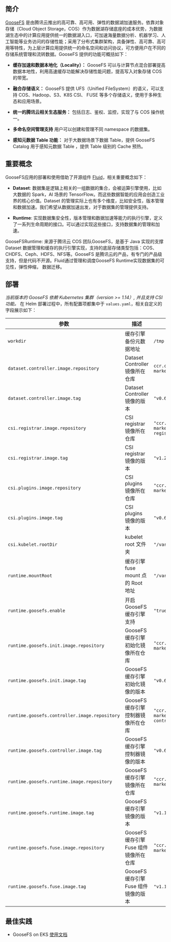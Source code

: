 ## 简介
[GooseFS](https://cloud.tencent.com/document/product/436/56412) 是由腾讯云推出的高可靠、高可用、弹性的数据湖加速服务。依靠对象存储（Cloud Object Storage，COS）作为数据湖存储底座的成本优势，为数据湖生态中的计算应用提供统一的数据湖入口，可加速海量数据分析、机器学习、人工智能等业务访问的存储性能；采用了分布式集群架构，具备弹性、高可靠、高可用等特性，为上层计算应用提供统一的命名空间和访问协议，可方便用户在不同的存储系统管理和流转数据。GooseFS 提供的功能可概括如下：
- **缓存加速和数据本地化（Locality）：** GooseFS 可以与计算节点混合部署提高数据本地性，利用高速缓存功能解决存储性能问题，提高写入对象存储 COS 的带宽。

- **融合存储语义：** GooseFS 提供 UFS（Unified FileSystem）的语义，可以支持 COS、Hadoop、S3、K8S CSI、 FUSE 等多个存储语义，使用于多种生态和应用场景。

- **统一的腾讯云相关生态服务：** 包括日志、鉴权、监控，实现了与 COS 操作统一。

- **多命名空间管理支持** 用户可以创建和管理不同 namespace 的数据集。

- **感知元数据 Table 功能：** 对于大数据场景下数据 Table，提供 GooseFS Catalog 用于感知元数据 Table ，提供 Table 级别的 Cache 预热。

## 重要概念
GooseFS应用的部署和使用借助了开源组件 [Fluid](https://github.com/fluid-cloudnative/fluid)，相关重要概念如下：
- **Dataset**: 数据集是逻辑上相关的一组数据的集合，会被运算引擎使用，比如大数据的 Spark，AI 场景的 TensorFlow。而这些数据智能的应用会创造工业界的核心价值。Dataset 的管理实际上也有多个维度，比如安全性，版本管理和数据加速。我们希望从数据加速出发，对于数据集的管理提供支持。

- **Runtime**: 实现数据集安全性，版本管理和数据加速等能力的执行引擎，定义了一系列生命周期的接口。可以通过实现这些接口，支持数据集的管理和加速。

GooseFSRuntime: 来源于腾讯云 COS 团队GooseFS，是基于 Java 实现的支撑 Dataset 数据管理和缓存的执行引擎实现，支持的底层存储类型包括：COS、CHDFS、Ceph、HDFS、NFS等。GooseFS 是腾讯云的产品，有专门的产品级支持，但是代码不开源。Fluid通过管理和调度GooseFS Runtime实现数据集的可见性，弹性伸缩， 数据迁移。


## 部署
*当前版本的 GooseFS 依赖 Kubernetes 集群（version >= 1.14）, 并且支持 CSI 功能。*
在 Helm 部署过程中，所有配置项都集中于 `values.yaml`，相关自定义的字段展示如下：

| 参数     | 描述     | 默认值     |
| ------- | -------- | --------- |
| `workdir` | 缓存引擎备份元数据地址 | `/tmp`
| `dataset.controller.image.repository` | Dataset Controller 镜像所在仓库  | `ccr.ccs.tencentyun.com/tke-market/dataset-controller` |
| `dataset.controller.image.tag`        | Dataset Controller 镜像的版本    | `"v0.6.0-0bfc552"` |
| `csi.registrar.image.repository`   | CSI registrar 镜像所在仓库 | `"ccr.ccs.tencentyun.com/tke-market/csi-node-driver-registrar"` |
| `csi.registrar.image.tag`   | CSI registrar 镜像的版本 | `"v1.2.0"` |
| `csi.plugins.image.repository`   | CSI plugins 镜像所在仓库 | `"ccr.ccs.tencentyun.com/tke-market/fluid-csi"` |
| `csi.plugins.image.tag`   | CSI plugins 镜像的版本 | `"v0.6.0-def5316"` |
| `csi.kubelet.rootDir`   | kubelet root 文件夹 | `"/var/lib/kubelet"` |
| `runtime.mountRoot`   | 缓存引擎 fuse mount 点的 Root 地址 | `"/var/lib/kubelet"` |
| `runtime.goosefs.enable`   | 开启 GooseFS 缓存引擎支持 | `"true"` |
| `runtime.goosefs.init.image.repository`   | GooseFS 缓存引擎初始化镜像所在仓库 | `"ccr.ccs.tencentyun.com/tke-market/init-users"` |
| `runtime.goosefs.init.image.tag`   | GooseFS 缓存引擎初始化镜像的版本 | `"v0.6.0-0cd802e"` |
| `runtime.goosefs.controller.image.repository`   | GooseFS 缓存引擎控制器镜像所在仓库 | `"ccr.ccs.tencentyun.com/tke-market/goosefsruntime-controller"` |
| `runtime.goosefs.controller.image.tag`   | GooseFS 缓存引擎控制器镜像的版本 | `"v0.6.0-bbf4ea0"` |
| `runtime.goosefs.runtime.image.repository`   | GooseFS 缓存引擎镜像所在仓库 | `"ccr.ccs.tencentyun.com/tke-market/goosefs"` |
| `runtime.goosefs.runtime.image.tag`   | GooseFS 缓存引擎镜像的版本 | `"v1.1.10"` |
| `runtime.goosefs.fuse.image.repository`   | GooseFS 缓存引擎 Fuse 组件镜像所在仓库 | `"ccr.ccs.tencentyun.com/tke-market/goosefs-fuse"` |
| `runtime.goosefs.fuse.image.tag`   | GooseFS 缓存引擎 Fuse 组件镜像的版本 | `"v1.1.10"` |


## 最佳实践
- GooseFS on EKS [使用文档](https://cloud.tencent.com/document/product/436/60091)

